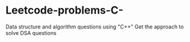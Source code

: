 # Leetcode-problems-C-
Data structure and algorithm questions using  "C++"
Get the approach to solve DSA questions 
